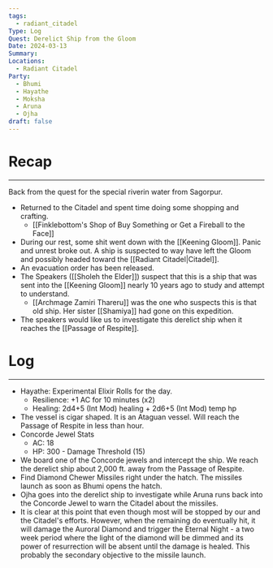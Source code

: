 ```yaml
---
tags:
  - radiant_citadel
Type: Log
Quest: Derelict Ship from the Gloom
Date: 2024-03-13
Summary: 
Locations:
  - Radiant Citadel
Party:
  - Bhumi
  - Hayathe
  - Moksha
  - Aruna
  - Ojha
draft: false
---
```


# Recap
---
Back from the quest for the special riverin water from Sagorpur. 
- Returned to the Citadel and spent time doing some shopping and crafting. 
	- [[Finklebottom's Shop of Buy Something or Get a Fireball to the Face]]
- During our rest, some shit went down with the [[Keening Gloom]]. Panic and unrest broke out. A ship is suspected to way have left the Gloom and possibly headed toward the [[Radiant Citadel|Citadel]]. 
- An evacuation order has been released. 
- The Speakers ([[Sholeh the Elder]]) suspect that this is a ship that was sent into the [[Keening Gloom]] nearly 10 years ago to study and attempt to understand.
	- [[Archmage Zamiri Thareru]] was the one who suspects this is that old ship. Her sister [[Shamiya]] had gone on this expedition.
- The speakers would like us to investigate this derelict ship when it reaches the [[Passage of Respite]]. 


# Log
---
- Hayathe: Experimental Elixir Rolls for the day.
	- Resilience: +1 AC for 10 minutes (x2)
	- Healing: 2d4+5 (Int Mod) healing + 2d6+5 (Int Mod) temp hp
- The vessel is cigar shaped. It is an Ataguan vessel. Will reach the Passage of Respite in less than hour. 
- Concorde Jewel Stats
	- AC: 18
	- HP: 300 - Damage Threshold (15)
- We board one of the Concorde jewels and intercept the ship. We reach the derelict ship about 2,000 ft. away from the Passage of Respite.
- Find Diamond Chewer Missiles right under the hatch. The missiles launch as soon as Bhumi opens the hatch. 
- Ojha goes into the derelict ship to investigate while Aruna runs back into the Concorde Jewel to warn the Citadel about the missiles. 
- It is clear at this point that even though most will be stopped by our and the Citadel's efforts. However, when the remaining do eventually hit, it will damage the Auroral Diamond and trigger the Eternal Night - a two week period where the light of the diamond will be dimmed and its power of resurrection will be absent until the damage is healed. This probably the secondary objective to the missile launch. 
